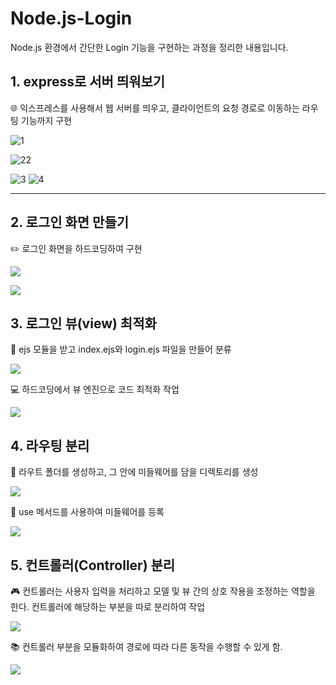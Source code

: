 # Node.js-Login
Node.js 환경에서 간단한 Login 기능을 구현하는 과정을 정리한 내용입니다.

## 1. express로 서버 띄워보기
️🌐 익스프레스를 사용해서 웹 서버를 띄우고, 클라이언트의 요청 경로로 이동하는 라우팅 기능까지 구현

![1](https://velog.velcdn.com/images/kitree/post/9f7852c1-4b87-46a6-b403-ce1fe426eee2/image.JPG)

![22](https://github.com/skagn4929/Node.js-Login/assets/134206709/9a898734-f3c9-4bea-8643-a2cdf96c8ec5)


![3](https://velog.velcdn.com/images/kitree/post/2f72d811-0d19-4f0f-b257-fde6952353b4/image.JPG)
![4](https://velog.velcdn.com/images/kitree/post/1277eb8f-9232-4d6f-927b-2adfea21042a/image.JPG)

---
## 2. 로그인 화면 만들기
✏️ 로그인 화면을 하드코딩하여 구현

![](https://velog.velcdn.com/images/kitree/post/597f34df-0f96-4441-bf05-affbf19618a3/image.JPG)

![](https://velog.velcdn.com/images/kitree/post/2c71755c-ceda-4630-b97a-f6896a2057a4/image.JPG)

## 3. 로그인 뷰(view) 최적화
️📝 ejs 모듈을 받고 index.ejs와 login.ejs 파일을 만들어 분류 

![](https://velog.velcdn.com/images/kitree/post/6529790e-9b16-4502-9e32-86208f67cfd8/image.JPG)

💻 하드코딩에서 뷰 엔진으로 코드 최적화 작업

![](https://velog.velcdn.com/images/kitree/post/70e6afd5-bd7f-4ba7-8198-e2936501a829/image.JPG)

## 4. 라우팅 분리
️🔄 라우트 폴더를 생성하고, 그 안에 미들웨어를 담을 디렉토리를 생성

![](https://velog.velcdn.com/images/kitree/post/c36983a0-9fbf-41d7-89d4-6cc6c14b0180/image.JPG)

️📡 use 메서드를 사용하여 미들웨어를 등록

![](https://velog.velcdn.com/images/kitree/post/14be5c7a-0af7-4af7-ab93-20a11025f610/image.JPG)

## 5. 컨트롤러(Controller) 분리
🎮 컨트롤러는 사용자 입력을 처리하고 모델 및 뷰 간의 상호 작용을 조정하는 역할을 한다. 컨트롤러에 해당하는 부분을 따로 분리하여 작업

![](https://velog.velcdn.com/images/kitree/post/bc066220-9606-40c8-8c01-0fadb68426d7/image.JPG)

📚 컨트롤러 부분을 모듈화하여 경로에 따라 다른 동작을 수행할 수 있게 함.

![](https://velog.velcdn.com/images/kitree/post/ea168379-68da-426d-90a7-ce30c2fdc5ef/image.JPG)

